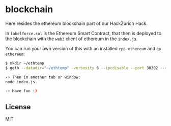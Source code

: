 # blockchain
Here resides the ethereum blockchain part of our HackZurich Hack.

In `labelforce.sol` is the Ethereum Smart Contract, that then is deployed to the blockchain with the `web3` client of ethereum in the `index.js`.

You can run your own version of this with an installed `cpp-ethereum` and `go-ethereum`:

```sh
$ mkdir ~/ethtemp
$ geth --datadir="~/ethtemp" -verbosity 6 --ipcdisable --port 30302 --rpcport 8102 --networkid 73 --genesis ./genesisblock.json --maxpeers 0 --nodiscover --rpc --rpccorsdomain "*" console 2>>geth.log

-> Then in another tab or window:
node index.js

-> Have fun :)
```


## License
MIT
